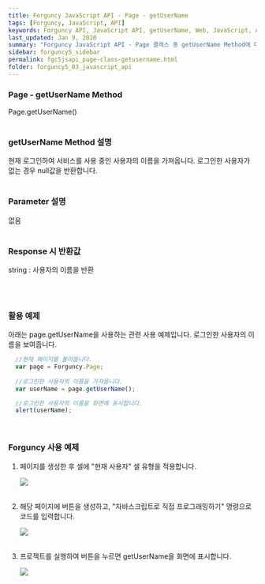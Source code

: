 ```yaml
---
title: Forguncy JavaScript API - Page - getUserName
tags: [Forguncy, JavaScript, API]
keywords: Forguncy API, JavaScript API, getUserName, Web, JavaScript, API
last_updated: Jan 9, 2020
summary: "Forguncy JavaScript API - Page 클래스 중 getUserName Method에 대해 설명합니다."
sidebar: forguncy5_sidebar
permalink: fgc5jsapi_page-class-getusername.html
folder: forguncy5_03_javascript_api
---
```


### Page - getUserName Method
Page.getUserName()
<br /><br />

### getUserName Method 설명
현재 로그인하여 서비스를 사용 중인 사용자의 이름을 가져옵니다. 로그인한 사용자가 없는 경우 null값을 반환합니다. 
<br /><br />

### Parameter 설명
없음
<br /><br />

### Response 시 반환값
string : 사용자의 이름을 반환

 <br /><br />

### 활용 예제
아래는 page.getUserName을 사용하는 관련 사용 예제입니다. 로그인한 사용자의 이름을 보여줍니다.
<br />

~~~javascript
  //현재 페이지를 불러옵니다.
  var page = Forguncy.Page;
  
  //로그인한 사용자의 이름을 가져옵니다.
  var userName = page.getUserName();

  //로그인한 사용자의 이름을 화면에 표시합니다.
  alert(userName);
~~~

<br />

### Forguncy 사용 예제

1. 페이지를 생성한 후 셀에 "현재 사용자" 셀 유형을 적용합니다.

    ![]({{site.url}}/images/forguncy5/ex-ss_page-getusername01.png)
    <br /><br />

2. 해당 페이지에 버튼을 생성하고, "자바스크립트로 직접 프로그래밍하기" 명령으로 코드를 입력합니다.

    ![]({{site.url}}/images/forguncy5/ex-ss_page-getusername02.png)
    <br /><br />

3. 프로젝트를 실행하여 버튼을 누르면 getUserName을 화면에 표시합니다.

    ![]({{site.url}}/images/forguncy5/ex-ss_page-getusername03.gif)


<br /><br />